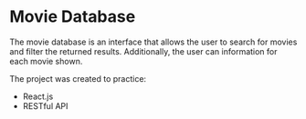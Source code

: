 
# Movie Database

The movie database is an interface that allows the user to search for movies and filter the returned results. Additionally, the user can information for each movie shown. 

The project was created to practice:

- React.js
- RESTful API


